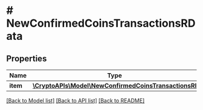 # # NewConfirmedCoinsTransactionsRData

## Properties

Name | Type | Description | Notes
------------ | ------------- | ------------- | -------------
**item** | [**\CryptoAPIs\Model\NewConfirmedCoinsTransactionsRI**](NewConfirmedCoinsTransactionsRI.md) |  |

[[Back to Model list]](../../README.md#models) [[Back to API list]](../../README.md#endpoints) [[Back to README]](../../README.md)

